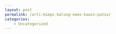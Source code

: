 ```yaml
---
layout: post
permalink: /arti-mimpi-kalung-emas-kawin-putus/
categories:
    - Uncategorized
---
```


